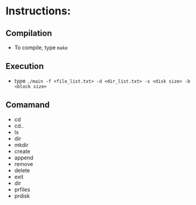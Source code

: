 # Instructions:

## Compilation
- To compile, type `make`

## Execution
- type `./main -f <file_list.txt> -d <dir_list.txt> -s <disk size> -b <block size>`

## Comamand
- cd <directory>
- cd..
- ls
- dir
- mkdir <name>
- create <name>
- append <name> <bytes>
- remove <name> <bytes>
- delete <name>
- exit
- dir
- prfiles
- prdisk